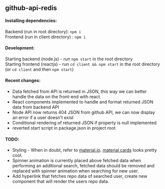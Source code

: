 ## github-api-redis
#### Installing dependencies:  
Backend (run in root directory): `npm i`  
Frontend (run in client directory) : `npm i`

#### Development:  
Starting backend (node.js) - run `npm start` in the root directory  
Starting frontend (reactjs) - run `cd client && npm start` in the root directory (or `cd client` and then `npm start`)

#### Recent changes:
- Data fetched from API is returned in JSON, this way we can better handle the data on the front-end with react.
- React components implemented to handle and format returned JSON data from backend API
- Node API now returns 404 JSON from github API, we can now display an error if a user doesn't exist
- Conditional rendering of returned JSON if property is null implemented
- reverted start script in package.json in project root

#### TODO:
- Styling - When in doubt, refer to [material.io](https://material.io). [material cards](https://www.material.io/components/cards) looks pretty cool.
- Spinner animation is currently placed above fetched data when performing an additional search,
fetched data should be removed and replaced with spinner animation when searching for new user.
- Add hyperlink that fetches repo data of searched user, create new component that will render the users repo data.
